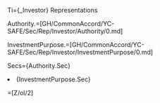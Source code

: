 Ti={_Investor} Representations

Authority.=[GH/CommonAccord/YC-SAFE/Sec/Rep/Investor/Authority/0.md]

InvestmentPurpose.=[GH/CommonAccord/YC-SAFE/Sec/Rep/Investor/InvestmentPurpose/0.md]

Secs={Authority.Sec}<li>{InvestmentPurpose.Sec}

=[Z/ol/2]

